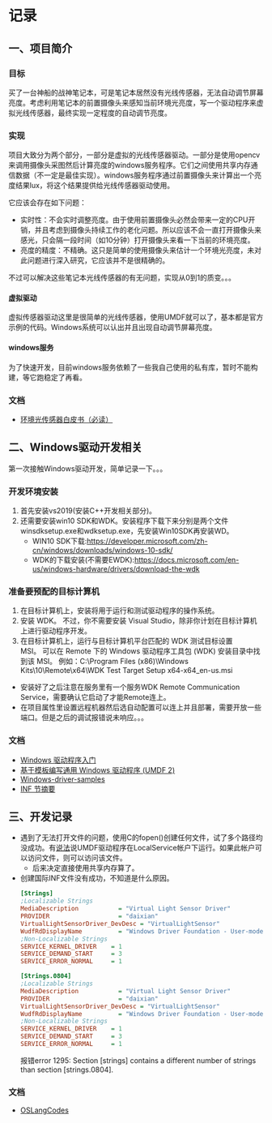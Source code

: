 # 记录
## 一、项目简介
### 目标
买了一台神船的战神笔记本，可是笔记本居然没有光线传感器，无法自动调节屏幕亮度。考虑利用笔记本的前置摄像头来感知当前环境光亮度，写一个驱动程序来虚拟光线传感器，最终实现一定程度的自动调节亮度。

### 实现
项目大致分为两个部分，一部分是虚拟的光线传感器驱动。一部分是使用opencv来调用摄像头采图然后计算亮度的windows服务程序。它们之间使用共享内存通信数据（不一定是最佳实现）。windows服务程序通过前置摄像头来计算出一个亮度结果lux，将这个结果提供给光线传感器驱动使用。

它应该会存在如下问题：
* 实时性：不会实时调整亮度。由于使用前置摄像头必然会带来一定的CPU开销，并且考虑到摄像头持续工作的老化问题。所以应该不会一直打开摄像头来感光，只会隔一段时间（如10分钟）打开摄像头来看一下当前的环境亮度。
* 亮度的精度：不精确。这只是简单的使用摄像头来估计一个环境光亮度，未对此问题进行深入研究，它应该并不是很精确的。

不过可以解决这些笔记本光线传感器的有无问题，实现从0到1的质变。。。

#### 虚拟驱动
虚拟传感器驱动这里是很简单的光线传感器，使用UMDF就可以了，基本都是官方示例的代码。Windows系统可以认出并且出现自动调节屏幕亮度。

#### windows服务
为了快速开发，目前windows服务依赖了一些我自己使用的私有库，暂时不能构建，等它跑稳定了再看。

### 文档
* [环境光传感器白皮书（必读）](https://docs.microsoft.com/en-us/windows-hardware/design/whitepapers/integrating-ambient-light-sensors-with-computers-running-windows-10-creators-update)

## 二、Windows驱动开发相关
第一次接触Windows驱动开发，简单记录一下。。。
### 开发环境安装
1. 首先安装vs2019(安装C++开发相关部分)。
2. 还需要安装win10 SDK和WDK。安装程序下载下来分别是两个文件winsdksetup.exe和wdksetup.exe，先安装Win10SDK再安装WD。
    * WIN10 SDK下载:https://developer.microsoft.com/zh-cn/windows/downloads/windows-10-sdk/
    * WDK的下载安装(不需要EWDK):https://docs.microsoft.com/en-us/windows-hardware/drivers/download-the-wdk

### 准备要预配的目标计算机
1. 在目标计算机上，安装将用于运行和测试驱动程序的操作系统。
2. 安装 WDK。 不过，你不需要安装 Visual Studio，除非你计划在目标计算机上进行驱动程序开发。
3. 在目标计算机上，运行与目标计算机平台匹配的 WDK 测试目标设置 MSI。 可以在 Remote 下的 Windows 驱动程序工具包 (WDK) 安装目录中找到该 MSI。
例如：C:\Program Files (x86)\Windows Kits\10\Remote\x64\WDK Test Target Setup x64-x64_en-us.msi
* 安装好了之后注意在服务里有一个服务WDK Remote Communication Service，需要确认它启动了才能Remote连上。
* 在项目属性里设置远程机器然后选自动配置可以连上并且部署，需要开放一些端口。但是之后的调试报错说未响应。。。

### 文档
* [Windows 驱动程序入门](https://docs.microsoft.com/zh-cn/windows-hardware/drivers/gettingstarted/)
* [基于模板编写通用 Windows 驱动程序 (UMDF 2)](https://docs.microsoft.com/zh-cn/windows-hardware/drivers/gettingstarted/writing-a-umdf-driver-based-on-a-template) 
* [Windows-driver-samples](https://github.com/microsoft/Windows-driver-samples)
* [INF 节摘要](https://docs.microsoft.com/zh-cn/windows-hardware/drivers/install/summary-of-inf-sections)

## 三、开发记录
* 遇到了无法打开文件的问题，使用C的fopen()创建任何文件，试了多个路径均没成功。有[说法](https://community.osr.com/discussion/198727/accessing-file-system-from-with-a-umdf)说UMDF驱动程序在LocalService帐户下运行。如果此帐户可以访问文件，则可以访问该文件。
    * 后来决定直接使用共享内存算了。
* 创建国际INF文件没有成功，不知道是什么原因。
    ``` ini
    [Strings]
    ;Localizable Strings
    MediaDescription           = "Virtual Light Sensor Driver"
    PROVIDER                   = "daixian"
    VirtualLightSensorDriver_DevDesc = "VirtualLightSensor"
    WudfRdDisplayName          = "Windows Driver Foundation - User-mode Driver Framework Reflector"
    ;Non-Localizable Strings
    SERVICE_KERNEL_DRIVER    = 1
    SERVICE_DEMAND_START     = 3
    SERVICE_ERROR_NORMAL     = 1

    [Strings.0804]
    ;Localizable Strings
    MediaDescription           = "Virtual Light Sensor Driver"
    PROVIDER                   = "daixian"
    VirtualLightSensorDriver_DevDesc = "VirtualLightSensor"
    WudfRdDisplayName          = "Windows Driver Foundation - User-mode Driver Framework Reflector"
    ;Non-Localizable Strings
    SERVICE_KERNEL_DRIVER    = 1
    SERVICE_DEMAND_START     = 3
    SERVICE_ERROR_NORMAL     = 1
    ```
    报错error 1295: Section [strings] contains a different number of strings than section [strings.0804].

### 文档
* [OSLangCodes](https://www.autoitscript.com/autoit3/docs/appendix/OSLangCodes.htm)